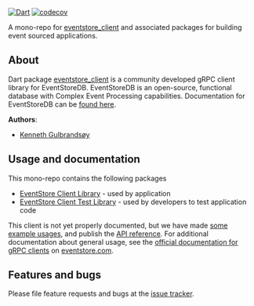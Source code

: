 [![Dart](https://github.com/DISCOOS/eventstore-client-dart/actions/workflows/dart.yml/badge.svg)](https://github.com/DISCOOS/eventstore-client-dart/actions/workflows/dart.yml)
[![codecov](https://codecov.io/gh/DISCOOS/eventstore-client-dart/branch/master/graph/badge.svg?token=HAHS8DUBHM)](https://codecov.io/gh/DISCOOS/eventstore-client-dart)

A mono-repo for [eventstore_client][eventstore_client] and associated packages for building event sourced applications.

## About

Dart package [eventstore_client][eventstore_client] is a community developed gRPC client library for EventStoreDB. EventStoreDB is an open-source, functional database with Complex Event Processing
capabilities. Documentation for EventStoreDB can be [found here](https://eventstore.com/docs).

**Authors**:
- [Kenneth Gulbrandsøy](https://medium.com/kengu)

## Usage and documentation
This mono-repo contains the following packages
* [EventStore Client Library](packages/eventstore_client/README.md) - used by application
* [EventStore Client Test Library](packages/eventstore_client/README.md) - used by developers to test application code


This client is not yet properly documented, but we have made [some example usages](packages/eventstore_client/example/README.md),
and publish the [API reference](https://pub.dev/documentation/eventstore_client/latest).
For additional documentation about general usage, see the [official documentation for gRPC clients](https://developers.eventstore.com/clients/grpc/getting-started)
on [eventstore.com](https://developers.eventstore.com).

## Features and bugs

Please file feature requests and bugs at the [issue tracker][tracker].

[tracker]: https://github.com/DISCOOS/eventstore-client-dart/issues
[eventstore_client]: https://pub.dev/packages/eventstore_client
